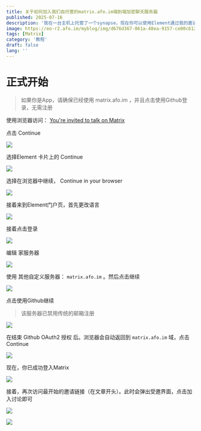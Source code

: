 ```yaml
---
title: 关于如何加入我们自托管的matrix.afo.im端到端加密聊天服务器
published: 2025-07-16
description: '我在一台主机上托管了一个synapse，现在你可以使用Element通过我的邀请链接加入这个端到端加密聊天服务器'
image: https://eo-r2.afo.im/myblog/img/d676d367-061a-48ea-9157-ce00c6120232.webp
tags: [Matrix]
category: '教程'
draft: false 
lang: ''
---
```


# 正式开始

> 如果你是App，请确保已经使用 matrix.afo.im ，并且点击使用Github登录，无需注册

使用浏览器访问： [You&apos;re invited to talk on Matrix](https://matrix.to/#/#acofork-tech:matrix.afo.im)

点击 Continue

![](https://eo-r2.afo.im/myblog/img/bfcae8a0-33a3-462c-a559-d1f2b385a00d.webp)

选择Element 卡片上的 Continue

![](https://eo-r2.afo.im/myblog/img/788712ac-4b6f-420b-a644-c40f5bd25ddd.webp)

选择在浏览器中继续， Continue in your browser

![](https://eo-r2.afo.im/myblog/img/269d4982-a672-4fe4-9537-bf1e494b17cc.webp)

接着来到Element门户页，首先更改语言

![](https://eo-r2.afo.im/myblog/img/5fadcfe7-772b-496d-a001-a4bdb48294d8.webp)

接着点击登录

![](https://eo-r2.afo.im/myblog/img/dd10cabf-3455-4aa0-95c6-bb23f9764783.webp)

编辑 家服务器

![](https://eo-r2.afo.im/myblog/img/55aada68-f144-461c-8857-d4114ee2e8de.webp)

使用 其他自定义服务器： `matrix.afo.im` 。然后点击继续

![](https://eo-r2.afo.im/myblog/img/afff9570-0bc0-4b95-af1a-13bb6ca02b13.webp)

点击使用Github继续

> 该服务器已禁用传统的邮箱注册

![](https://eo-r2.afo.im/myblog/img/bc1cddcd-399c-4c4d-a319-38dadc85bb33.webp)

在结束 Github OAuth2 授权 后。浏览器会自动返回到 `matrix.afo.im` 域，点击 Continue

![](https://eo-r2.afo.im/myblog/img/b0d2fa63-37a9-487e-91e3-b98d6af92307.webp)

现在，你已成功登入Matrix

![](https://eo-r2.afo.im/myblog/img/b8c23540-85af-40f6-b7c5-031543498111.webp)

接着，再次访问最开始的邀请链接（在文章开头）。此时会弹出受邀界面，点击加入讨论即可

![](https://eo-r2.afo.im/myblog/img/ca8af0a4-f0fd-43a6-ae8b-5eb50bf61bae.webp)

![](https://eo-r2.afo.im/myblog/img/e1349ad5-a482-43b2-add5-f57cd341e90e.webp)
